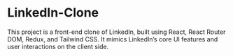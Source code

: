 # LinkedIn-Clone
This project is a front-end clone of LinkedIn, built using React, React Router DOM, Redux, and Tailwind CSS. It mimics LinkedIn’s core UI features and user interactions on the client side.
